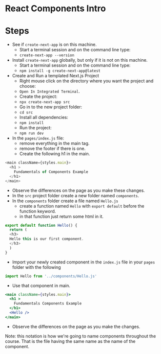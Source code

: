 # React Components Intro

# Steps
- See if `create-next-app` is on this machine.
  - Start a terminal session and on the command line type:
  - `create-next-app --version`
- Install `create-next-app` globally, but only if it is not on this machine.
  - Start a terminal session and on the command line type:
  - `npm install -g create-next-app@latest`
- Create and Run a templated Next.js Project
  - Right mouse click on the directory where you want the project and choose:
  - `Open In Integrated Terminal`.
  - Create the project:
  - `npx create-next-app src`
  - Go in to the new project folder:
  - `cd src`
  - Install all dependencies:
  - `npm install`
  - Run the project:
  - `npm run dev`
- In the `pages/index.js` file:
  - remove everything in the main tag.
  - remove the footer if there is one.
  - Create the following h1 in the main.
```js
<main className={styles.main}>
  <h1 >
    Fundamentals of Components Example
  </h1>
</main>
```
- Observe the differences on the page as you make these changes.
- In the `src` project folder create a new folder named `components`.
- In the `components` folder create a file named `Hello.js`
  - create a function named `Hello` with `export default` before the function keyword.
  - in that function just return some html in it.
```js
export default function Hello() {
  return (
  <h3>
  Hello this is our first component.
  </h3>
  )
}
```
- Import your newly created component in the `index.js` file in your `pages` folder with the following
```js
import Hello from '../components/Hello.js'
```
- Use that component in main.
```jsx
<main className={styles.main}>
  <h1 >
    Fundamentals Components Example
  </h1>
  <Hello />
</main>
```
- Observe the differences on the page as you make the changes.

Note: this notation is how we're going to name components throughout the course. That is the file having the same name as the name of the component.
